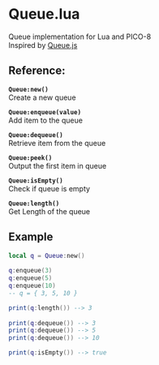 # Queue.lua
Queue implementation for Lua and PICO-8  
Inspired by [Queue.js](http://code.iamkate.com/javascript/queues/)

## Reference:
**`Queue:new()`**  
Create a new queue

**`Queue:enqueue(value)`**  
Add item to the queue

**`Queue:dequeue()`**  
Retrieve item from the queue

**`Queue:peek()`**  
Output the first item in queue

**`Queue:isEmpty()`**  
Check if queue is empty

**`Queue:length()`**  
Get Length of the queue

## Example
```lua
local q = Queue:new()
  
q:enqueue(3)
q:enqueue(5)
q:enqueue(10) 
-- q = { 3, 5, 10 }

print(q:length()) --> 3
  
print(q:dequeue()) --> 3
print(q:dequeue()) --> 5
print(q:dequeue()) --> 10

print(q:isEmpty()) --> true
```